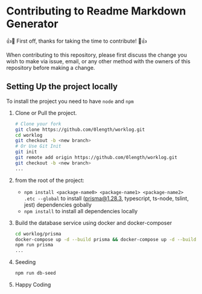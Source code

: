 # Contributing to Readme Markdown Generator

👍🎉 First off, thanks for taking the time to contribute! 🎉👍

When contributing to this repository, please first discuss the change you wish to make via issue, email, or any other method with the owners of this repository before making a change.


## Setting Up the project locally

To install the project you need to have `node` and `npm`
1.  Clone or Pull the project.
    ```sh
    # Clone your fork
    git clone https://github.com/0length/worklog.git
    cd worklog
    git checkout -b <new branch>
    # Or Use Git Init
    git init
    git remote add origin https://github.com/0length/worklog.git
    git checkout -b <new branch>
    ...
    ```
2. from the root of the project: 
    - ```npm install <package-name0> <package-name1> <package-name2> .etc --global``` to install  (prisma@1.28.3, typescript, ts-node, tslint, jest) dependencies gobally
    - ```npm install``` to install all dependencies locally
    
3. Build the database service using docker and docker-composer
    ```sh
    cd worklog/prisma
    docker-compose up -d --build prisma && docker-compose up -d --build mongo
    npm run prisma
    ...
    ```
4. Seeding
    ```sh
    npm run db-seed
    ```
5. Happy Coding
